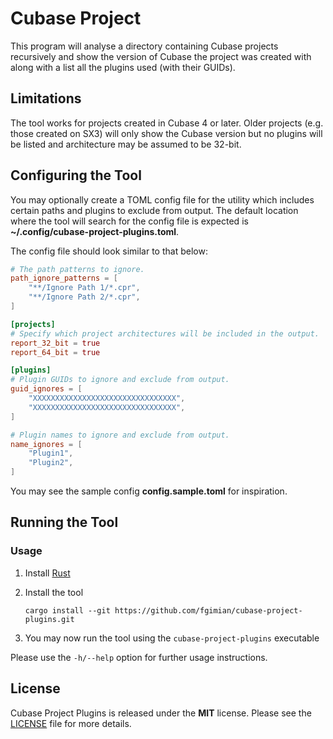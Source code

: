 # Cubase Project

This program will analyse a directory containing Cubase projects recursively and show the version
of Cubase the project was created with along with a list all the plugins used (with their GUIDs).

## Limitations

The tool works for projects created in Cubase 4 or later.  Older projects (e.g. those created on
SX3) will only show the Cubase version but no plugins will be listed and architecture may be
assumed to be 32-bit.

## Configuring the Tool

You may optionally create a TOML config file for the utility which includes certain paths and
plugins to exclude from output. The default location where the tool will search for the config
file is expected is **~/.config/cubase-project-plugins.toml**.

The config file should look similar to that below:

```toml
# The path patterns to ignore.
path_ignore_patterns = [
    "**/Ignore Path 1/*.cpr",
    "**/Ignore Path 2/*.cpr",
]

[projects]
# Specify which project architectures will be included in the output.
report_32_bit = true
report_64_bit = true

[plugins]
# Plugin GUIDs to ignore and exclude from output.
guid_ignores = [
    "XXXXXXXXXXXXXXXXXXXXXXXXXXXXXXXX",
    "XXXXXXXXXXXXXXXXXXXXXXXXXXXXXXXX",
]

# Plugin names to ignore and exclude from output.
name_ignores = [
    "Plugin1",
    "Plugin2",
]
```

You may see the sample config **config.sample.toml** for inspiration.

## Running the Tool

### Usage

1. Install [Rust](https://www.rust-lang.org/tools/install)
2. Install the tool

    ```
    cargo install --git https://github.com/fgimian/cubase-project-plugins.git
    ```

3. You may now run the tool using the `cubase-project-plugins` executable

Please use the `-h/--help` option for further usage instructions.

## License

Cubase Project Plugins is released under the **MIT** license. Please see the
[LICENSE](https://github.com/fgimian/cubase-project-plugins/blob/main/LICENSE) file for more
details.
